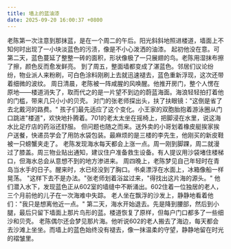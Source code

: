 ```yaml
---
title: 墙上的蓝油漆
date: 2025-09-20 16:00:37 +0800
---
```


老陈第一次注意到那抹蓝，是在一个周二的午后。阳光斜斜地照进楼道，墙面上不知何时出现了一小块淡蓝色的污渍，像是不小心泼洒的油漆。
起初他没在意。可第二天，蓝色蔓延了整整一砖的面积，形状像极了一只展翅的鸟。老陈用湿抹布擦了擦，颜色反而愈发鲜亮。
到了周五，整面墙都变成了湛蓝色。邻居们议论纷纷，物业派人来粉刷，可白色涂料刚刷上去就迅速褪去，蓝色重新浮现，这次还带着细微的波纹。
周日清晨，老陈被一阵咸腥的风唤醒。他推开房门，整个人愣在原地——楼道消失了，取而代之的是一片望不到边的蔚蓝海面。海浪轻轻拍打着他的门槛，带来几只小小的贝壳。
对门的张老师探出头，扶了扶眼镜："这倒是省了去北戴河的路费。"
孩子们最先适应了这个变化。小王家的双胞胎抱着游泳圈从门口跳进"楼道"，欢快地扑腾着。701的老太太坐在摇椅上，把脚浸在水里，说这海水比足疗店的药浴还舒服。
但问题也随之而来。送外卖的小哥划着橡皮艇挨家挨户送餐，快递员学会了用防水袋包装。最麻烦的是三楼的李先生，他刚买的新皮鞋被一只螃蟹夹走了。
老陈发现海水每天都会上涨一点。周一刚到脚踝，周二就漫过了膝盖。周三物业贴出通知，建议住户准备救生设备。有人提议用沙袋堵住楼梯口，但海水总会从意想不到的地方渗进来。
周四晚上，老陈梦见自己年轻时在青岛当水手的日子。醒来时，水已经没到了胸口。书桌漂浮在水面上，冰箱像船一样晃荡。
"这样下去不是办法。"张老师划着浴盆过来，"得找出这片海的源头。"
他们潜入水下，发现蓝色正从602室的墙缝中不断涌出。602住着一位独居的老人，三个月前他的儿子在一次海难中失踪。
老人坐在飘浮的沙发上，静静地看着他们："我只是想离他近一点。"
第二天，海水开始退去。先是降到腰部，然后到小腿，最后只留下墙面上那片鸟形的蓝。楼道恢复了原样，但每户门口都多了一些细沙和贝壳。
老陈偶尔还会梦见那片海。他听说602的老人搬去了海边，每天都会去沙滩上坐坐。而墙上的蓝色始终没有褪去，像一抹温柔的守望，静静地留在时光的褶皱里。
